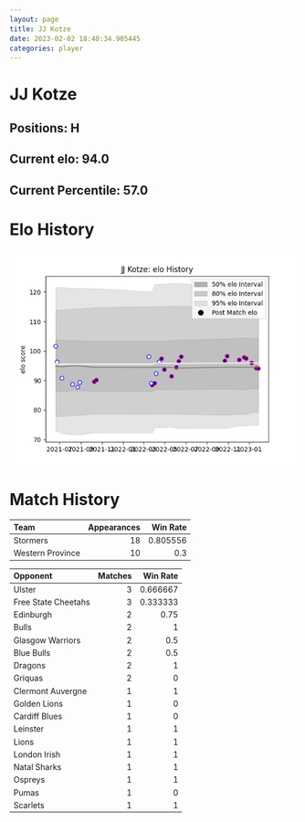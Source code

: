 ```yaml
---  
layout: page  
title: JJ Kotze  
date: 2023-02-02 18:40:34.905445  
categories: player  
---
```

# JJ Kotze

## Positions: H

## Current elo: 94.0

## Current Percentile: 57.0

# Elo History


![elo history](history_JJKotze.png)
# Match History


| Team             |   Appearances |   Win Rate |
|:-----------------|--------------:|-----------:|
| Stormers         |            18 |   0.805556 |
| Western Province |            10 |   0.3      |

| Opponent            |   Matches |   Win Rate |
|:--------------------|----------:|-----------:|
| Ulster              |         3 |   0.666667 |
| Free State Cheetahs |         3 |   0.333333 |
| Edinburgh           |         2 |   0.75     |
| Bulls               |         2 |   1        |
| Glasgow Warriors    |         2 |   0.5      |
| Blue Bulls          |         2 |   0.5      |
| Dragons             |         2 |   1        |
| Griquas             |         2 |   0        |
| Clermont Auvergne   |         1 |   1        |
| Golden Lions        |         1 |   0        |
| Cardiff Blues       |         1 |   0        |
| Leinster            |         1 |   1        |
| Lions               |         1 |   1        |
| London Irish        |         1 |   1        |
| Natal Sharks        |         1 |   1        |
| Ospreys             |         1 |   1        |
| Pumas               |         1 |   0        |
| Scarlets            |         1 |   1        |